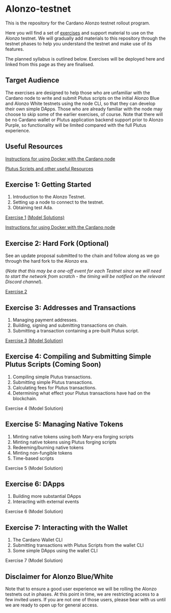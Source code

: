 # Alonzo-testnet
This is the repository for the Cardano Alonzo testnet rollout program.

Here you will find a set of [exercises](https://github.com/input-output-hk/Alonzo-testnet/tree/main/Alonzo-exercises) and support material to use on the Alonzo testnet. We will gradually add materials to this repository through the testnet phases to help you understand the testnet and make use of its features.

The planned syllabus is outlined below.  Exercises will be deployed here and linked from this page as they are finalised.

## Target Audience

The exercises are designed to help those who are unfamiliar with the Cardano node to write and submit Plutus scripts on the initial Alonzo Blue and Alonzo White testnets using the node CLI, so that they can develop their own simple DApps.  Those who are already familiar with the node may choose to skip some of the earlier exercises, of course. Note that there will be no Cardano wallet or Plutus application backend support prior to Alonzo Purple, so functionality will be limited compared with the full Plutus experience.


## Useful Resources

[Instructions for using Docker with the Cardano node](docker.md)

[Plutus Scripts and other useful Resources](resources/)

## Exercise 1: Getting Started

1. Introduction to the Alonzo Testnet.
1. Setting up a node to connect to the testnet.
1. Obtaining test Ada.  


[Exercise 1](https://github.com/input-output-hk/Alonzo-testnet/tree/main/Alonzo-exercises/alonzo-blue/1_Alonzo-blue-exercise-1.md)
[(Model Solutions)](https://github.com/input-output-hk/Alonzo-testnet/tree/main/Alonzo-solutions/exercise1)

[Instructions for using Docker with the Cardano node](docker.md)

## Exercise 2: Hard Fork (Optional)

See an update proposal submitted to the chain and follow along as we go through the hard fork to the Alonzo era.  

(*Note that this may be a one-off event for each Testnet since we will need to start the network from scratch - the timing will be notified on the relevant Discord channel*).

[Exercise 2](Alonzo-exercises/alonzo-blue/2_Alonzo-blue-exercise-2.md)

## Exercise 3: Addresses and Transactions

1. Managing payment addresses.
1. Building, signing and submitting transactions on chain.  
1. Submitting a transaction containing a pre-built Plutus script.

[Exercise 3](Alonzo-exercises/alonzo-blue/3_Alonzo-blue-exercise-3.md)
[(Model Solution)](Alonzo-solutions/exercise3/e3SampleSolution.md)

## Exercise 4: Compiling and Submitting Simple Plutus Scripts (Coming Soon)


1. Compiling simple Plutus transactions. 
2. Submitting simple Plutus transactions. 
3. Calculating fees for Plutus transactions.
4. Determining what effect your Plutus transactions have had on the blockchain.

Exercise 4
(Model Solution)

## Exercise 5: Managing Native Tokens


1. Minting native tokens using both Mary-era forging scripts
1. Minting native tokens using Plutus forging scripts
1. Redeeming/burning native tokens
1. Minting non-fungible tokens
1. Time-based scripts


Exercise 5
(Model Solution)

## Exercise 6: DApps


1. Building more substantial DApps
2. Interacting with external events


Exercise 6
(Model Solution)

## Exercise 7: Interacting with the Wallet


1. The Cardano Wallet CLI
2. Submitting transactions with Plutus Scripts from the wallet CLI
3. Some simple DApps using the wallet CLI


Exercise 7
(Model Solution)

## Disclaimer for Alonzo Blue/White

Note that to ensure a good user experience we will be rolling the Alonzo testnets out in phases. At this point in time, we are restricting access to a few invited users. If you are not one of those users, please bear with us until we are ready to open up for general access.
